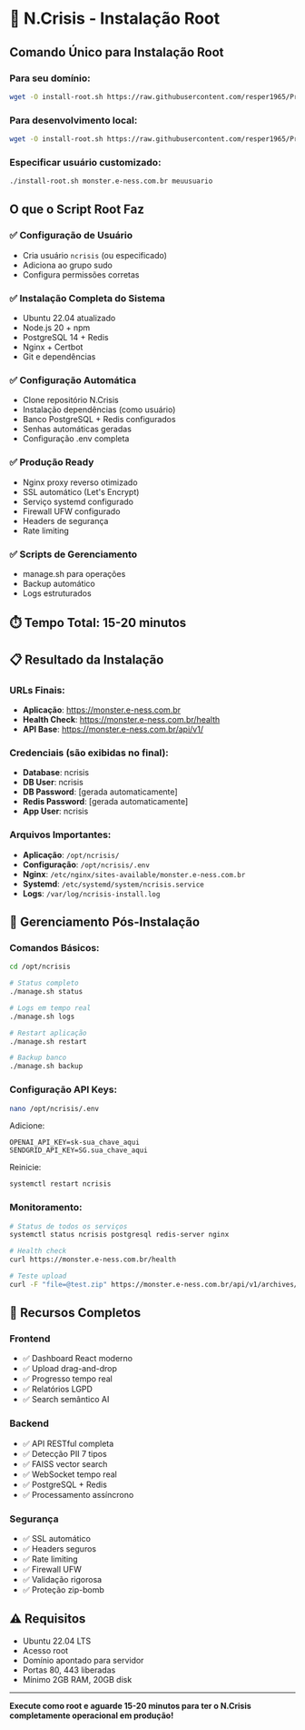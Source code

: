# 🚀 N.Crisis - Instalação Root

## Comando Único para Instalação Root

### Para seu domínio:
```bash
wget -O install-root.sh https://raw.githubusercontent.com/resper1965/PrivacyShield/main/install-root.sh && chmod +x install-root.sh && ./install-root.sh monster.e-ness.com.br
```

### Para desenvolvimento local:
```bash
wget -O install-root.sh https://raw.githubusercontent.com/resper1965/PrivacyShield/main/install-root.sh && chmod +x install-root.sh && ./install-root.sh localhost
```

### Especificar usuário customizado:
```bash
./install-root.sh monster.e-ness.com.br meuusuario
```

## O que o Script Root Faz

### ✅ Configuração de Usuário
- Cria usuário `ncrisis` (ou especificado)
- Adiciona ao grupo sudo
- Configura permissões corretas

### ✅ Instalação Completa do Sistema
- Ubuntu 22.04 atualizado
- Node.js 20 + npm
- PostgreSQL 14 + Redis
- Nginx + Certbot
- Git e dependências

### ✅ Configuração Automática
- Clone repositório N.Crisis
- Instalação dependências (como usuário)
- Banco PostgreSQL + Redis configurados
- Senhas automáticas geradas
- Configuração .env completa

### ✅ Produção Ready
- Nginx proxy reverso otimizado
- SSL automático (Let's Encrypt)
- Serviço systemd configurado
- Firewall UFW configurado
- Headers de segurança
- Rate limiting

### ✅ Scripts de Gerenciamento
- manage.sh para operações
- Backup automático
- Logs estruturados

## ⏱️ Tempo Total: 15-20 minutos

## 📋 Resultado da Instalação

### URLs Finais:
- **Aplicação**: https://monster.e-ness.com.br
- **Health Check**: https://monster.e-ness.com.br/health
- **API Base**: https://monster.e-ness.com.br/api/v1/

### Credenciais (são exibidas no final):
- **Database**: ncrisis
- **DB User**: ncrisis
- **DB Password**: [gerada automaticamente]
- **Redis Password**: [gerada automaticamente]
- **App User**: ncrisis

### Arquivos Importantes:
- **Aplicação**: `/opt/ncrisis/`
- **Configuração**: `/opt/ncrisis/.env`
- **Nginx**: `/etc/nginx/sites-available/monster.e-ness.com.br`
- **Systemd**: `/etc/systemd/system/ncrisis.service`
- **Logs**: `/var/log/ncrisis-install.log`

## 🔧 Gerenciamento Pós-Instalação

### Comandos Básicos:
```bash
cd /opt/ncrisis

# Status completo
./manage.sh status

# Logs em tempo real
./manage.sh logs

# Restart aplicação
./manage.sh restart

# Backup banco
./manage.sh backup
```

### Configuração API Keys:
```bash
nano /opt/ncrisis/.env
```

Adicione:
```env
OPENAI_API_KEY=sk-sua_chave_aqui
SENDGRID_API_KEY=SG.sua_chave_aqui
```

Reinicie:
```bash
systemctl restart ncrisis
```

### Monitoramento:
```bash
# Status de todos os serviços
systemctl status ncrisis postgresql redis-server nginx

# Health check
curl https://monster.e-ness.com.br/health

# Teste upload
curl -F "file=@test.zip" https://monster.e-ness.com.br/api/v1/archives/upload
```

## 🎯 Recursos Completos

### Frontend
- ✅ Dashboard React moderno
- ✅ Upload drag-and-drop
- ✅ Progresso tempo real
- ✅ Relatórios LGPD
- ✅ Search semântico AI

### Backend
- ✅ API RESTful completa
- ✅ Detecção PII 7 tipos
- ✅ FAISS vector search
- ✅ WebSocket tempo real
- ✅ PostgreSQL + Redis
- ✅ Processamento assíncrono

### Segurança
- ✅ SSL automático
- ✅ Headers seguros
- ✅ Rate limiting
- ✅ Firewall UFW
- ✅ Validação rigorosa
- ✅ Proteção zip-bomb

## ⚠️ Requisitos

- Ubuntu 22.04 LTS
- Acesso root
- Domínio apontado para servidor
- Portas 80, 443 liberadas
- Mínimo 2GB RAM, 20GB disk

---

**Execute como root e aguarde 15-20 minutos para ter o N.Crisis completamente operacional em produção!**